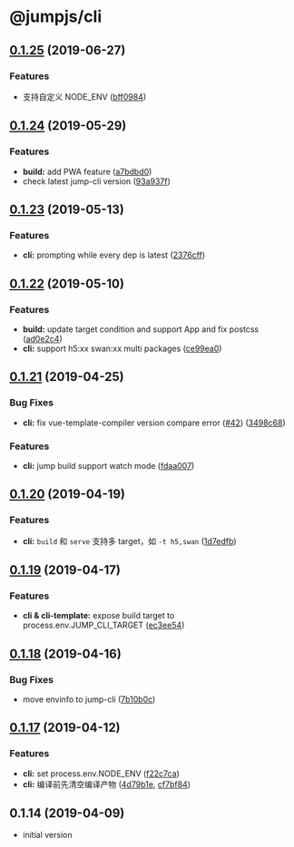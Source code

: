# @jumpjs/cli

## [0.1.25](https://github.com/max-team/Jump/compare/@jumpjs/cli@0.1.24...@jumpjs/cli@0.1.25) (2019-06-27)

### Features

* 支持自定义 NODE_ENV ([bff0984](https://github.com/max-team/Jump/commit/bff0984))


## [0.1.24](https://github.com/max-team/Jump/compare/@jumpjs/cli@0.1.23...@jumpjs/cli@0.1.24) (2019-05-29)

### Features

* **build:** add PWA feature ([a7bdbd0](https://github.com/max-team/Jump/commit/a7bdbd0))
* check latest jump-cli version ([93a937f](https://github.com/max-team/Jump/commit/93a937f))


## [0.1.23](https://github.com/max-team/Jump/compare/@jumpjs/cli@0.1.22...@jumpjs/cli@0.1.23) (2019-05-13)


### Features

* **cli:** prompting while every dep is latest ([2376cff](https://github.com/max-team/Jump/commit/2376cff))



## [0.1.22](https://github.com/max-team/Jump/compare/@jumpjs/cli@0.1.21...@jumpjs/cli@0.1.22) (2019-05-10)


### Features

* **build:** update target condition and support App and fix postcss ([ad0e2c4](https://github.com/max-team/Jump/commit/ad0e2c4))
* **cli:** support h5:xx  swan:xx multi packages ([ce99ea0](https://github.com/max-team/Jump/commit/ce99ea0))


## [0.1.21](https://github.com/max-team/Jump/compare/@jumpjs/cli@0.1.20...@jumpjs/cli@0.1.21) (2019-04-25)


### Bug Fixes

* **cli:** fix vue-template-compiler version compare error ([#42](https://github.com/max-team/Jump/issues/42)) ([3498c68](https://github.com/max-team/Jump/commit/3498c68))


### Features

* **cli:** jump build support watch mode ([fdaa007](https://github.com/max-team/Jump/commit/fdaa007))



## [0.1.20](https://github.com/max-team/Jump/compare/@jumpjs/cli@0.1.19...@jumpjs/cli@0.1.20) (2019-04-19)


### Features

* **cli:** `build` 和 `serve` 支持多 target，如 `-t h5,swan` ([1d7edfb](https://github.com/max-team/Jump/commit/1d7edfb))


## [0.1.19](https://github.com/max-team/Jump/compare/@jumpjs/cli@0.1.18...@jumpjs/cli@0.1.19) (2019-04-17)


### Features

* **cli & cli-template:** expose build target to process.env.JUMP_CLI_TARGET ([ec3ee54](https://github.com/max-team/Jump/commit/ec3ee54))



## [0.1.18](https://github.com/max-team/Jump/compare/@jumpjs/cli@0.1.17...@jumpjs/cli@0.1.18) (2019-04-16)


### Bug Fixes

* move envinfo to jump-cli ([7b10b0c](https://github.com/max-team/Jump/commit/7b10b0c))



## [0.1.17](https://github.com/max-team/Jump/compare/@jumpjs/cli@0.1.14...@jumpjs/cli@0.1.17) (2019-04-12)

### Features

* **cli:** set process.env.NODE_ENV ([f22c7ca](https://github.com/max-team/Jump/commit/f22c7ca))
* **cli:** 编译前先清空编译产物 ([4d79b1e](https://github.com/max-team/Jump/commit/4d79b1e), [cf7bf84](https://github.com/max-team/Jump/commit/cf7bf84))

## 0.1.14 (2019-04-09)

- initial version
